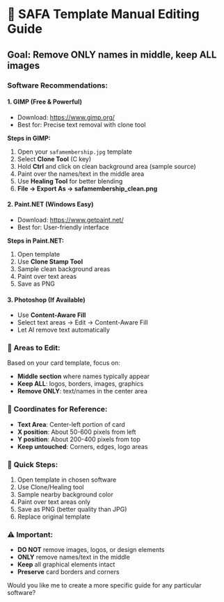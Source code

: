 # 🎨 SAFA Template Manual Editing Guide

## Goal: Remove ONLY names in middle, keep ALL images

### Software Recommendations:

#### 1. **GIMP (Free & Powerful)**
- Download: https://www.gimp.org/
- Best for: Precise text removal with clone tool

**Steps in GIMP:**
1. Open your `safamembership.jpg` template
2. Select **Clone Tool** (C key)
3. Hold **Ctrl** and click on clean background area (sample source)
4. Paint over the names/text in the middle area
5. Use **Healing Tool** for better blending
6. **File → Export As → safamembership_clean.png**

#### 2. **Paint.NET (Windows Easy)**
- Download: https://www.getpaint.net/
- Best for: User-friendly interface

**Steps in Paint.NET:**
1. Open template
2. Use **Clone Stamp Tool**
3. Sample clean background areas
4. Paint over text areas
5. Save as PNG

#### 3. **Photoshop (If Available)**
- Use **Content-Aware Fill**
- Select text areas → Edit → Content-Aware Fill
- Let AI remove text automatically

### 🎯 **Areas to Edit:**

Based on your card template, focus on:
- **Middle section** where names typically appear
- **Keep ALL**: logos, borders, images, graphics
- **Remove ONLY**: text/names in the center area

### 📐 **Coordinates for Reference:**
- **Text Area**: Center-left portion of card
- **X position**: About 50-600 pixels from left
- **Y position**: About 200-400 pixels from top
- **Keep untouched**: Corners, edges, logo areas

### 🔧 **Quick Steps:**
1. Open template in chosen software
2. Use Clone/Healing tool
3. Sample nearby background color
4. Paint over text areas only
5. Save as PNG (better quality than JPG)
6. Replace original template

### ⚠️ **Important:**
- **DO NOT** remove images, logos, or design elements
- **ONLY** remove names/text in the middle
- **Keep** all graphical elements intact
- **Preserve** card borders and corners

Would you like me to create a more specific guide for any particular software?
